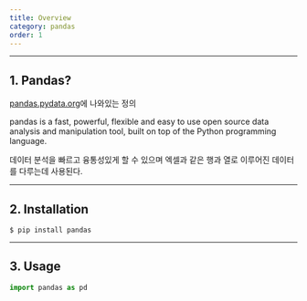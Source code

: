 ```yaml
---
title: Overview
category: pandas
order: 1
---
```


---
## 1. Pandas?

[pandas.pydata.org](https://pandas.pydata.org/)에 나와있는 정의 <br>

pandas is a fast, powerful, flexible and easy to use open source data analysis and manipulation tool,
built on top of the Python programming language.
<br>

데이터 분석을 빠르고 융통성있게 할 수 있으며 엑셀과 같은 행과 열로 이루어진 데이터를 다루는데 사용된다.

---
## 2. Installation
    $ pip install pandas

---
## 3. Usage
```python
import pandas as pd
```